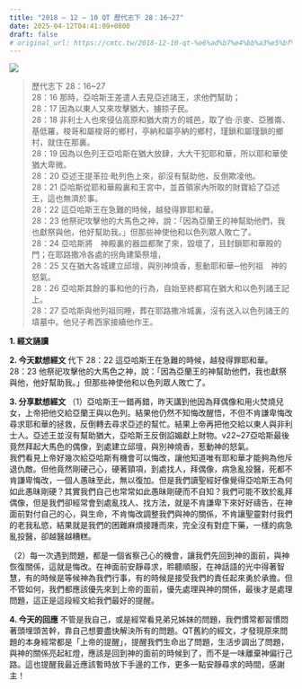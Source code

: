 ```yaml
---
title: "2018 – 12 – 10 QT 歷代志下 28：16~27"
date: 2025-04-12T04:41:09+0800
draft: false
# original_url: https://cmtc.tw/2018-12-10-qt-%e6%ad%b7%e4%bb%a3%e5%bf%97%e4%b8%8b-28%ef%bc%9a1627
---
```


![](/images/qt.jpg)
> 歷代志下 28：16\~27  
> 28：16 那時，亞哈斯王差遣人去見亞述諸王，求他們幫助；  
> 28：17 因為以東人又來攻擊猶大，擄掠子民。  
> 28：18 非利士人也來侵佔高原和猶大南方的城邑，取了伯‧示麥、亞雅崙、基低羅，梭哥和屬梭哥的鄉村，亭納和屬亭納的鄉村，瑾鎖和屬瑾鎖的鄉村，就住在那裏。  
> 28：19 因為以色列王亞哈斯在猶大放肆，大大干犯耶和華，所以耶和華使猶大卑微。  
> 28：20 亞述王提革拉‧毗列色上來，卻沒有幫助他，反倒欺凌他。  
> 28：21 亞哈斯從耶和華殿裏和王宮中，並首領家內所取的財寶給了亞述王，這也無濟於事。  
> 28：22 這亞哈斯王在急難的時候，越發得罪耶和華。  
> 28：23 他祭祀攻擊他的大馬色之神，說：「因為亞蘭王的神幫助他們，我也獻祭與他，他好幫助我。」但那些神使他和以色列眾人敗亡了。  
> 28：24 亞哈斯將　神殿裏的器皿都聚了來，毀壞了，且封鎖耶和華殿的門；在耶路撒冷各處的拐角建築祭壇，  
> 28：25 又在猶大各城建立邱壇，與別神燒香，惹動耶和華─他列祖　神的怒氣。  
> 28：26 亞哈斯其餘的事和他的行為，自始至終都寫在猶大和以色列諸王記上。  
> 28：27 亞哈斯與他列祖同睡，葬在耶路撒冷城裏，沒有送入以色列諸王的墳墓中。他兒子希西家接續他作王。

**1. 經文誦讀**

**2.  今天默想經文**
代下 28：22 這亞哈斯王在急難的時候，越發得罪耶和華。  
28：23 他祭祀攻擊他的大馬色之神，說：「因為亞蘭王的神幫助他們，我也獻祭與他，他好幫助我。」但那些神使他和以色列眾人敗亡了。

**3. 分享默想經文**
（1）亞哈斯王一錯再錯，昨天講到他因為拜偶像和用火焚燒兒女，上帝把他交給亞蘭王與以色列。結果他仍然不知悔改醒悟，不但不肯謙卑悔改尋求耶和華的拯救，反倒轉去尋求亞述的幫忙。結果上帝再把他交給以東人與非利士人。亞述王並沒有幫助猶大，亞哈斯王反倒諂媚獻上財物。v22\~27亞哈斯最後竟然拜起大馬色的偶像，到處建立邱壇，與別神燒香，惹動神的怒氣。  
我們看見上帝好幾次給亞哈斯有機會可以悔改，讓他知道唯有耶和華才能夠為他斥退仇敵。但他竟然剛硬己心，硬著頸項，到處找人，拜偶像，病急亂投醫，死都不肯謙卑悔改，一個人愚昧至此，無以復加。但是我們讀聖經好像覺得亞哈斯王為何如此愚昧剛硬？其實我們自己也常常如此愚昧剛硬而不自知？我們可能不致於亂拜偶像，但是我們卻經常會到處亂找人、找方法，就是不肯謙卑下來好好禱告，在神面前對付自己的心，與生命，不肯悔改調整我們與神的關係，不肯讓聖靈對付我們的老我私慾，結果就是我們的困難麻煩接踵而來，完全沒有對症下藥，一樣的病急亂投醫，卻越醫越糟糕。

（2）每一次遇到問題，都是一個省察己心的機會，讓我們先回到神的面前，與神恢復關係，這就是悔改。在神面前安靜尋求，聆聽順服，在神話語的光中得著智慧，有的時候是等候神為我們行事，有的時候是接受我們的責任起來勇於承擔。但不管如何，我們都應該優先來到上帝的面前，優先處理與神的關係，最後才是處理問題，這正是這段經文給我們最好的提醒。

**4. 今天的回應**
不管是我自己，或是經常看見弟兄姊妹的問題，我們慣常都習慣悶著頭埋頭苦幹，靠自己想要盡快解決所有的問題。QT舊約的經文，才發現原來問題的本身經常都是「上帝的提醒」，提醒我們生命出了問題，生活步調出了問題，與神的關係亮起紅燈，應該是回到神的面前的時候到了，而不是一味離棄神偏行己路。這也提醒我最近應該暫時放下手邊的工作，更多一點安靜尋求的時間，感謝主！
